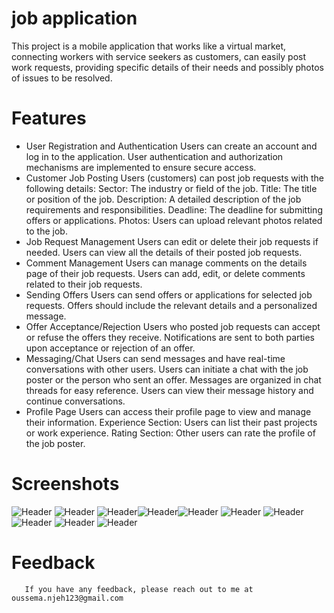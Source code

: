 # job application

This project is a mobile application that works like a
virtual market, connecting workers with service seekers
as customers, can easily post work requests, providing specific details
of their needs and possibly photos of issues to be resolved.

# Features

   * User Registration and Authentication
        Users can create an account and log in to the application.
        User authentication and authorization mechanisms are implemented to ensure secure access.
   * Customer Job Posting
        Users (customers) can post job requests with the following details:
        Sector: The industry or field of the job.
        Title: The title or position of the job.
        Description: A detailed description of the job requirements and responsibilities.
        Deadline: The deadline for submitting offers or applications.
        Photos: Users can upload relevant photos related to the job.
   * Job Request Management
        Users can edit or delete their job requests if needed.
        Users can view all the details of their posted job requests.
   * Comment Management
        Users can manage comments on the details page of their job requests.
        Users can add, edit, or delete comments related to their job requests.
   * Sending Offers
        Users can send offers or applications for selected job requests.
        Offers should include the relevant details and a personalized message.
   * Offer Acceptance/Rejection
        Users who posted job requests can accept or refuse the offers they receive.
        Notifications are sent to both parties upon acceptance or rejection of an offer.
   * Messaging/Chat
        Users can send messages and have real-time conversations with other users.
        Users can initiate a chat with the job poster or the person who sent an offer.
        Messages are organized in chat threads for easy reference.
        Users can view their message history and continue conversations.
   * Profile Page
        Users can access their profile page to view and manage their information.
        Experience Section:
        Users can list their past projects or work experience.
        Rating Section:
        Other users can rate the profile of the job poster.
# Screenshots
![Header](./sign_up.png)
![Header](./login.png)
![Header](./acceuil.png)![Header](./acc2.png)![Header](./search_job.png)
![Header](./add.png)
![Header](./detail.png)
![Header](./comment.png)
![Header](./edit_comment.png)
![Header](./deposer_offre.png)










# Feedback
       If you have any feedback, please reach out to me at oussema.njeh123@gmail.com





